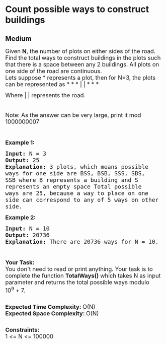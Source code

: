 # Count possible ways to construct buildings
## Medium
<div class="problems_problem_content__Xm_eO"><p><span style="font-size:18px">Given <strong>N</strong>, the number of plots on either sides of the road. Find the total ways to construct buildings in the plots such that there is a space between any 2 buildings. All plots on one side of the road are continuous.<br>
Lets suppose * represents a plot, then for N=3, the plots can be represented as * * * | | * * * &nbsp; &nbsp; &nbsp; &nbsp; &nbsp; &nbsp; &nbsp; &nbsp; &nbsp; &nbsp; &nbsp; &nbsp; &nbsp; &nbsp;&nbsp; &nbsp;</span></p>

<p><span style="font-size:18px">Where | | represents the road. &nbsp; &nbsp; &nbsp; &nbsp; &nbsp; &nbsp; &nbsp; &nbsp; &nbsp; &nbsp; &nbsp; &nbsp; &nbsp; &nbsp; &nbsp; &nbsp; &nbsp; &nbsp; &nbsp; &nbsp; &nbsp; &nbsp; &nbsp; &nbsp; &nbsp; &nbsp; &nbsp; &nbsp; &nbsp; &nbsp; &nbsp; &nbsp; &nbsp; &nbsp; &nbsp; &nbsp; &nbsp; &nbsp; &nbsp; &nbsp; &nbsp; &nbsp; &nbsp; &nbsp; &nbsp; &nbsp; &nbsp; &nbsp; &nbsp; &nbsp; &nbsp; &nbsp; &nbsp; &nbsp; &nbsp; &nbsp; &nbsp; &nbsp; &nbsp; &nbsp; &nbsp; &nbsp; &nbsp; &nbsp; &nbsp; &nbsp; &nbsp; &nbsp; &nbsp; &nbsp; &nbsp; &nbsp; &nbsp; &nbsp; &nbsp; &nbsp; &nbsp; &nbsp; &nbsp; &nbsp; &nbsp;<br>
Note: As the answer can be very large, print it mod 1000000007</span></p>

<p>&nbsp;</p>

<p><span style="font-size:18px"><strong>Example 1:</strong></span></p>

<pre><span style="font-size:18px"><strong>Input: </strong>N = 3
<strong>Output: </strong>25
<strong>Explanation: </strong>3 plots, which means possible
ways for one side are BSS, BSB, SSS, SBS,
SSB where B represents a building and S
represents an empty space Total possible 
ways are 25, because a way to place on one
side can correspond to any of 5 ways on other
side.</span></pre>

<p><span style="font-size:18px"><strong>Example 2:</strong></span></p>

<pre><span style="font-size:18px"><strong>Input: </strong>N = 10
<strong>Output: </strong>20736
<strong>Explanation: </strong>There are 20736 ways for N = 10.</span>
</pre>

<p>&nbsp;</p>

<p><span style="font-size:18px"><strong>Your Task:</strong><br>
You don't need to read or print anything. Your task is to complete the function&nbsp;<strong>TotalWays()</strong>&nbsp;which takes N as input parameter and returns the total possible ways modulo 10<sup>9</sup>&nbsp;+ 7.</span><br>
&nbsp;</p>

<p><span style="font-size:18px"><strong>Expected Time Complexity:&nbsp;</strong>O(N)<br>
<strong>Expected Space Complexity:&nbsp;</strong>O(N)</span><br>
&nbsp;</p>

<p><span style="font-size:18px"><strong>Constraints:</strong><br>
1 &lt;= N &lt;= 100000</span></p>
</div>